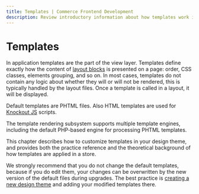 ```yaml
---
title: Templates | Commerce Frontend Development
description: Review introductory information about how templates work in Adobe Commerce and Magento Open Source themes.
---
```


# Templates

In application templates are the part of the view layer. Templates define exactly how the content of [layout blocks](../layouts/index.md) is presented on a page: order, CSS classes, elements grouping, and so on.
In most cases, templates do not contain any logic about whether they will or will not be rendered, this is typically handled by the layout files. Once a template is called in a layout, it will be displayed.

Default templates are PHTML files. Also HTML templates are used for [Knockout JS](http://knockoutjs.com/index.html) scripts.

<InlineAlert variant="info" slots="text"/>

The template rendering subsystem supports multiple template engines, including the default PHP-based engine for processing PHTML templates.

This chapter describes how to customize templates in your design theme, and provides both the practice reference and the theoretical background of how templates are applied in a store.

We strongly recommend that you do not change the default templates, because if you do edit them, your changes can be overwritten by the new version of the default files during upgrades.
The best practice is [creating a new design theme](../themes/create-storefront.md) and adding your modified templates there.
